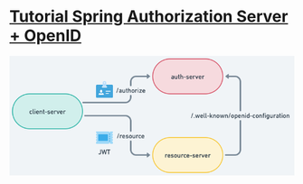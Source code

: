 # [Tutorial Spring Authorization Server + OpenID](https://www.youtube.com/watch?v=hgLKOPHfuis&t=1780s)

![Arquitectura](./assets/01.architecture.png)